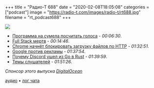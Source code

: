 +++
title = "Радио-Т 688"
date = "2020-02-08T18:05:08"
categories = ["podcast"]
image = "https://radio-t.com/images/radio-t/rt688.jpg"
filename = "rt_podcast688"
+++

![](https://radio-t.com/images/radio-t/rt688.jpg)

- [Программа на сумела посчитать голоса](https://gizmodo.com/buggy-iowa-caucus-app-is-buggy-security-experts-say-1841480581) - *00:06:30*.
- [Full Stack мертв](https://medium.com/better-programming/2020-001-full-stack-pronounced-dead-355d7f78e733) - *00:14:46*.
- [Chrome начнёт блокировать загрузку файлов по HTTP](http://www.opennet.ru/opennews/art.shtml?num=52329) - *01:32:51*.
- [Google против рекламы](https://www.tomsguide.com/news/google-promises-to-make-video-ads-on-chrome-way-less-annoying) - *01:37:54*.
- [Почему Discord ушел из Go в Rust](https://blog.discordapp.com/why-discord-is-switching-from-go-to-rust-a190bbca2b1f?gi=db06ca518908) - *01:39:59*.
- [Темы слушателей](https://radio-t.com/p/2020/02/04/prep-688/) - *01:51:26*.

*Спонсор этого выпуска [DigitalOcean](https://www.digitalocean.com)*


[аудио](https://cdn.radio-t.com/rt_podcast688.mp3) • [лог чата](https://chat.radio-t.com/logs/radio-t-688.html)
<audio src="https://cdn.radio-t.com/rt_podcast688.mp3" preload="none"></audio>
